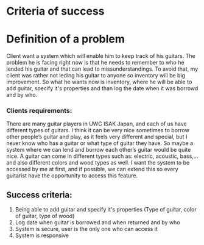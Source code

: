 Criteria of success
=======================

# Definition of a problem
Client want a system which will enable him to keep track of his guitars. The problem he is facing right now is that he needs to remember to who he lended his guitar and that can lead to missunderstandings. To avoid that, my client was rather not leding his guitar to anyone so inventory will be big improvement. So what he wants now is inventory, where he will be able to add guitar, specify it's properties and than log the date when it was borrowd and by who.
### Clients requirements:
There are many guitar players in UWC ISAK Japan, and each of us have different types of guitars. I think it can be very nice sometimes to borrow other people’s guitar and play, as it feels very different and special, but I never know who has a guitar or what type of guitar they have. So maybe a system where we can lend and borrow each other’s guitar would be quite nice. A guitar can come in different types such as: electric, acoustic, bass,… and also different colors and wood types as well. I want the system to be accessed by me at first, and if possible, we can extend this so every guitarist have the opportunity to access this feature.

## Success criteria:
1. Being able to add guitar and specify it's properties (Type of guitar, color of guitar, type of wood)
2. Log date when guitar is borrowed and when returned and by who
3. System is secure, user is the only one who can access it
4. System is responsive


